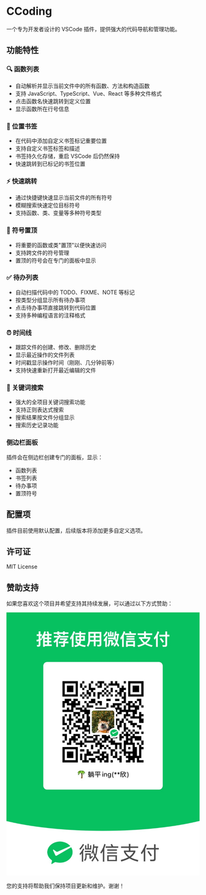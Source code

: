 # CCoding

一个专为开发者设计的 VSCode 插件，提供强大的代码导航和管理功能。

## 功能特性

### 🔍 函数列表
- 自动解析并显示当前文件中的所有函数、方法和构造函数
- 支持 JavaScript、TypeScript、Vue、React 等多种文件格式
- 点击函数名快速跳转到定义位置
- 显示函数所在行号信息

### 📑 位置书签
- 在代码中添加自定义书签标记重要位置
- 支持自定义书签标签和描述
- 书签持久化存储，重启 VSCode 后仍然保持
- 快速跳转到已标记的书签位置

### ⚡ 快速跳转
- 通过快捷键快速显示当前文件的所有符号
- 模糊搜索快速定位目标符号
- 支持函数、类、变量等多种符号类型

### 📌 符号置顶
- 将重要的函数或类"置顶"以便快速访问
- 支持跨文件的符号管理
- 置顶的符号会在专门的面板中显示

### ✅ 待办列表
- 自动扫描代码中的 TODO、FIXME、NOTE 等标记
- 按类型分组显示所有待办事项
- 点击待办事项直接跳转到代码位置
- 支持多种编程语言的注释格式

### ⏰ 时间线
- 跟踪文件的创建、修改、删除历史
- 显示最近操作的文件列表
- 时间戳显示操作时间（刚刚、几分钟前等）
- 支持快速重新打开最近编辑的文件

### 🔎 关键词搜索
- 强大的全项目关键词搜索功能
- 支持正则表达式搜索
- 搜索结果按文件分组显示
- 搜索历史记录功能

### 侧边栏面板
插件会在侧边栏创建专门的面板，显示：
- 函数列表
- 书签列表
- 待办事项
- 置顶符号

## 配置项

插件目前使用默认配置，后续版本将添加更多自定义选项。

## 许可证

MIT License


## 赞助支持

如果您喜欢这个项目并希望支持其持续发展，可以通过以下方式赞助：

![微信](src/images/wx-pay.png)

您的支持将帮助我们保持项目更新和维护。谢谢！

